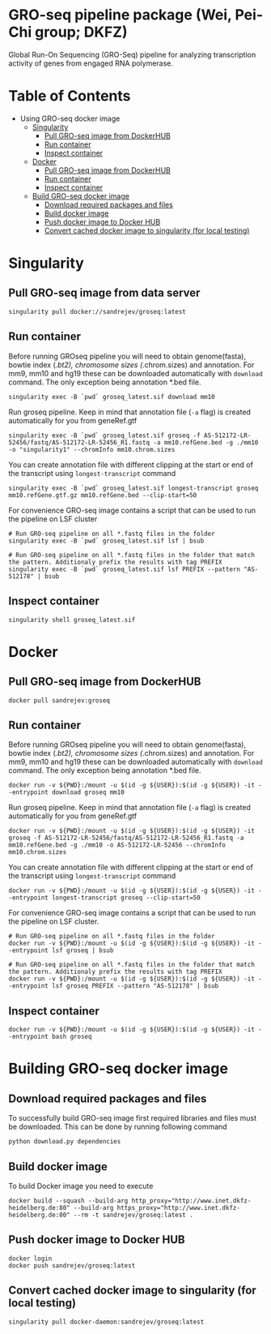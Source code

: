  GRO-seq pipeline package (Wei, Pei-Chi group; DKFZ)
====================================================
Global Run-On Sequencing (GRO-Seq) pipeline for analyzing transcription activity of genes from engaged RNA polymerase. 


Table of Contents
=================

  * Using GRO-seq docker image
    * [Singularity](#singularity) 
      * [Pull GRO-seq image from DockerHUB](#singularity-pull)
      * [Run container](#singularity-run)
      * [Inspect container](#singularity-inspect)
    * [Docker](#docker) 
      * [Pull GRO-seq image from DockerHUB](#docker-pull)
      * [Run container](#docker-run)
      * [Inspect container](#docker-inspect)
    * [Build GRO-seq docker image](#build) 
      * [Download required packages and files](#build-download)
      * [Build docker image](#build-build)
      * [Push docker image to Docker HUB](#build-build)
      * [Convert cached docker image to singularity (for local testing)](#build-convert)

<a name="singularity">Singularity</a>
====================================================

<a name="singularity-pull">Pull GRO-seq image from data server</a>
----------------------------------------------------
```console
singularity pull docker://sandrejev/groseq:latest
```

<a name="singularity-run">Run container</a>
----------------------------------------------------
Before running GROseq pipeline you will need to obtain genome(fasta), bowtie index (*.bt2), chromosome sizes (*.chrom.sizes) and annotation. For mm9, mm10 and hg19 these can be downloaded automatically with `download` command. The only exception being
annotation *.bed file.
```console
singularity exec -B `pwd` groseq_latest.sif download mm10
```

Run groseq pipeline. Keep in mind that annotation file (`-a` flag) is created automatically for you from geneRef.gtf
```console
singularity exec -B `pwd` groseq_latest.sif groseq -f AS-512172-LR-52456/fastq/AS-512172-LR-52456_R1.fastq -a mm10.refGene.bed -g ./mm10 -o "singularity1" --chromInfo mm10.chrom.sizes
```

You can create annotation file with different clipping at the start or end of the transcript using `longest-transcript` command
```console
singularity exec -B `pwd` groseq_latest.sif longest-transcript groseq mm10.refGene.gtf.gz mm10.refGene.bed --clip-start=50
```

For convenience GRO-seq image contains a script that can be used to run the pipeline on LSF cluster 
```console
# Run GRO-seq pipeline on all *.fastq files in the folder
singularity exec -B `pwd` groseq_latest.sif lsf | bsub

# Run GRO-seq pipeline on all *.fastq files in the folder that match the pattern. Additionaly prefix the results with tag PREFIX
singularity exec -B `pwd` groseq_latest.sif lsf PREFIX --pattern "AS-512178" | bsub 
```


<a name="singularity-inspect">Inspect container</a>
----------------------------------------------------
```console
singularity shell groseq_latest.sif
```

<a name="docker">Docker</a>
====================================================

<a name="docker-pull">Pull GRO-seq image from DockerHUB</a>
----------------------------------------------------
```console
docker pull sandrejev:groseq
```

<a name="docker-run">Run container</a>
----------------------------------------------------
Before running GROseq pipeline you will need to obtain genome(fasta), bowtie index (*.bt2), chromosome sizes (*.chrom.sizes) and annotation. For mm9, mm10 and hg19 these can be downloaded automatically with `download` command. The only exception being
annotation *.bed file.
```console
docker run -v ${PWD}:/mount -u $(id -g ${USER}):$(id -g ${USER}) -it --entrypoint download groseq mm10
```

Run groseq pipeline. Keep in mind that annotation file (`-a` flag) is created automatically for you from geneRef.gtf
```console
docker run -v ${PWD}:/mount -u $(id -g ${USER}):$(id -g ${USER}) -it groseq -f AS-512172-LR-52456/fastq/AS-512172-LR-52456_R1.fastq -a mm10.refGene.bed -g ./mm10 -o AS-512172-LR-52456 --chromInfo mm10.chrom.sizes
```

You can create annotation file with different clipping at the start or end of the transcript using `longest-transcript` command
```console
docker run -v ${PWD}:/mount -u $(id -g ${USER}):$(id -g ${USER}) -it --entrypoint longest-transcript groseq --clip-start=50
```



For convenience GRO-seq image contains a script that can be used to run the pipeline on LSF cluster.
```console
# Run GRO-seq pipeline on all *.fastq files in the folder
docker run -v ${PWD}:/mount -u $(id -g ${USER}):$(id -g ${USER}) -it --entrypoint lsf groseq | bsub

# Run GRO-seq pipeline on all *.fastq files in the folder that match the pattern. Additionaly prefix the results with tag PREFIX
docker run -v ${PWD}:/mount -u $(id -g ${USER}):$(id -g ${USER}) -it --entrypoint lsf groseq PREFIX --pattern "AS-512178" | bsub 
```

<a name="docker-inspect">Inspect container</a>
----------------------------------------------------
```console
docker run -v ${PWD}:/mount -u $(id -g ${USER}):$(id -g ${USER}) -it --entrypoint bash groseq
```

<a name="build">Building GRO-seq docker image</a>
====================================================

<a name="build-download">Download required packages and files</a>
----------------------------------------------------
To successfully build GRO-seq image first required libraries and files must be downloaded. This can be done by running following command
```console
python download.py dependencies
```

<a name="build-build">Build docker image</a>
----------------------------------------------------
To build Docker image you need to execute
```console
docker build --squash --build-arg http_proxy="http://www.inet.dkfz-heidelberg.de:80" --build-arg https_proxy="http://www.inet.dkfz-heidelberg.de:80" --rm -t sandrejev/groseq:latest .
```

<a name="build-push">Push docker image to Docker HUB</a>
----------------------------------------------------
```console
docker login
docker push sandrejev/groseq:latest
```

<a name="build-convert">Convert cached docker image to singularity (for local testing)</a>
----------------------------------------------------
```console
singularity pull docker-daemon:sandrejev/groseq:latest
```